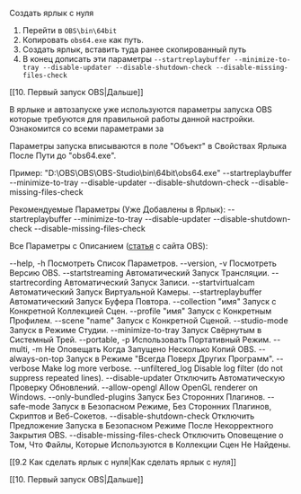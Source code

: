 Создать ярлык с нуля

1. Перейти в `OBS\bin\64bit`
2. Копировать `obs64.exe` как путь.
3. Создать ярлык, вставить туда ранее скопированный путь
4. В  конец дописать эти параметры `--startreplaybuffer --minimize-to-tray --disable-updater --disable-shutdown-check --disable-missing-files-check`

[[10. Первый запуск OBS|Дальше]]

В ярлыке и автозапуске уже используются параметры запуска OBS которые требуются для правильной работы данной настройки. Ознакомится со всеми параметрами за

Параметры запуска вписываются в поле "Объект" в Свойствах Ярлыка После Пути до "obs64.exe".

Пример: "D:\OBS\OBS\OBS-Studio\bin\64bit\obs64.exe" --startreplaybuffer --minimize-to-tray --disable-updater --disable-shutdown-check --disable-missing-files-check

Рекомендуемые Параметры (Уже Добавлены в Ярлык): --startreplaybuffer --minimize-to-tray --disable-updater --disable-shutdown-check --disable-missing-files-check

Все Параметры с Описанием ([статья](https://obsproject.com/kb/launch-parameters) с сайта OBS):

--help, -h 	               Посмотреть Список Параметров.
--version, -v 	               Посмотреть Версию OBS.
--startstreaming 	       Автоматический Запуск Трансляции.
--startrecording 	       Автоматический Запуск Записи.
--startvirtualcam 	       Автоматический Запуск Виртуальной Камеры.
--startreplaybuffer 	       Автоматический Запуск Буфера Повтора.
--collection "имя" 	       Запуск с Конкретной Коллекцией Сцен.
--profile "имя" 	       Запуск с Конкретным Профилем.
--scene "name" 	               Запуск с Конкретной Сценой.
--studio-mode 	               Запуск в Режиме Студии.
--minimize-to-tray 	       Запуск Свёрнутым в Системный Трей.
--portable, -p 	               Использовать Портативный Режим.
--multi, -m 	               Не Оповещать Когда Запущено Несколько Копий OBS.
--always-on-top 	       Запуск в Режиме "Всегда Поверх Других Программ".
--verbose 	               Make log more verbose.
--unfiltered_log 	       Disable log filter (do not suppress repeated lines).
--disable-updater 	       Отключить Автоматическую Проверку Обновлений.
--allow-opengl 	               Allow OpenGL renderer on Windows.
--only-bundled-plugins 	       Запуск Без Сторонних Плагинов.
--safe-mode 	               Запуск в Безопасном Режиме, Без Сторонних Плагинов, Скриптов и Веб-Сокетов.
--disable-shutdown-check       Отключить Предложение Запуска в Безопасном Режиме После Некорректного Закрытия OBS.
--disable-missing-files-check  Отключить Оповещение о Том, Что Файлы, Которые Используются в Коллекции Сцен Не Найдены.

[[9.2 Как сделать ярлык с нуля|Как сделать ярлык с нуля]]

[[10. Первый запуск OBS|Дальше]]
